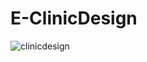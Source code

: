 # E-ClinicDesign
![clinicdesign](https://user-images.githubusercontent.com/29684183/38524399-42aca7ea-3c03-11e8-8f82-c4a1ca3a2856.JPG)
